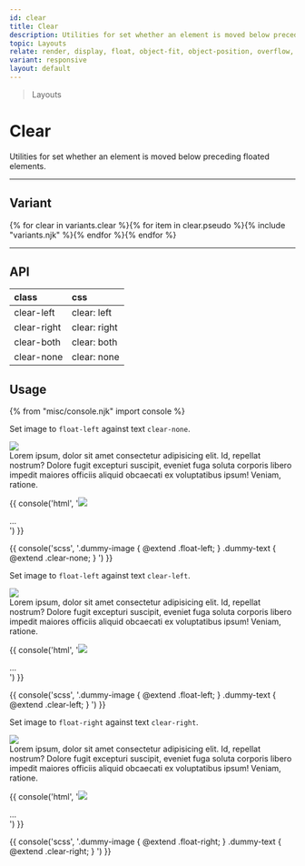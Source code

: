 ```yaml
---
id: clear
title: Clear
description: Utilities for set whether an element is moved below preceding floated elements.
topic: Layouts
relate: render, display, float, object-fit, object-position, overflow, position, top/bottom/left/right, visibility, z-index
variant: responsive
layout: default
---
```


> Layouts

# Clear

Utilities for set whether an element is moved below preceding floated elements.

---

## Variant

<div class="flex flex-gap-2 flex-wrap justify-start items-center">{% for clear in variants.clear %}{% for item in clear.pseudo %}{% include "variants.njk" %}{% endfor %}{% endfor %}</div>

---

## API

| <span class="padding-x-3 padding-y-1 text-white bg-shade-granite-5 font-semibold curve-border-md">class</span> | <span class="padding-x-3 padding-y-1 text-white bg-shade-granite-5 font-semibold curve-border-md">css</span> |
|:--|:--|
| clear-left | clear: left |
| clear-right | clear: right |
| clear-both | clear: both |
| clear-none | clear: none |

## Usage

{% from "misc/console.njk" import console %}

Set image to `float-left` against text `clear-none`.

<div class="padding-x-4 padding-y-2 margin-x-auto width-88">
  <img class="width-32 margin-4 float-left curve-border-lg shadow" src="https://picsum.photos/256">
  <div class="padding-4 clear-none text-sm">
    Lorem ipsum, dolor sit amet consectetur adipisicing elit. Id, repellat nostrum? Dolore fugit excepturi suscipit, eveniet fuga soluta corporis libero impedit maiores officiis aliquid obcaecati ex voluptatibus ipsum! Veniam, ratione.
  </div>
</div>

{{ console('html',
'<img class="float-left" src="...">

  <div class="clear-none">
    ...
  </div>
') }}

{{ console('scss',
'.dummy-image {
    @extend
      .float-left;
}
.dummy-text {
   @extend
     .clear-none;
}
') }}

Set image to `float-left` against text `clear-left`.

<div class="padding-x-4 padding-y-2 margin-x-auto width-88">
  <img class="width-32 margin-4 float-left curve-border-lg shadow" src="https://picsum.photos/256">
  <div class="padding-4 clear-left text-sm">
    Lorem ipsum, dolor sit amet consectetur adipisicing elit. Id, repellat nostrum? Dolore fugit excepturi suscipit, eveniet fuga soluta corporis libero impedit maiores officiis aliquid obcaecati ex voluptatibus ipsum! Veniam, ratione.
  </div>
</div>

{{ console('html',
'<img class="float-left" src="...">

  <div class="clear-left">
    ...
  </div>
') }}

{{ console('scss',
'.dummy-image {
    @extend
      .float-left;
}
.dummy-text {
   @extend
     .clear-left;
}
') }}

Set image to `float-right` against text `clear-right`.

<div class="padding-x-4 padding-y-2 margin-x-auto width-88">
  <img class="width-32 margin-4 float-right curve-border-lg shadow" src="https://picsum.photos/256">
  <div class="padding-4 clear-right text-sm">
    Lorem ipsum, dolor sit amet consectetur adipisicing elit. Id, repellat nostrum? Dolore fugit excepturi suscipit, eveniet fuga soluta corporis libero impedit maiores officiis aliquid obcaecati ex voluptatibus ipsum! Veniam, ratione.
  </div>
</div>

{{ console('html',
'<img class="float-right" src="...">

  <div class="clear-right">
    ...
  </div>
') }}

{{ console('scss',
'.dummy-image {
    @extend
      .float-right;
}
.dummy-text {
   @extend
     .clear-right;
}
') }}
